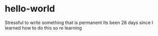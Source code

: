 # hello-world
Stressful to write something that is permanent
Its been 28 days since I learned how to do this so re learning

